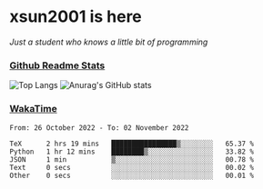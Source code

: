 # xsun2001 is here

*Just a student who knows a little bit of programming*

### [Github Readme Stats](https://github.com/anuraghazra/github-readme-stats)

![Top Langs](https://github-readme-stats.vercel.app/api/top-langs/?username=xsun2001&layout=compact&theme=radical) ![Anurag's GitHub stats](https://github-readme-stats.vercel.app/api?username=xsun2001&show_icons=true&theme=radical)

### [WakaTime](https://wakatime.com)

<!--START_SECTION:waka-->

```text
From: 26 October 2022 - To: 02 November 2022

TeX      2 hrs 19 mins   ████████████████▒░░░░░░░░   65.37 %
Python   1 hr 12 mins    ████████▒░░░░░░░░░░░░░░░░   33.82 %
JSON     1 min           ▒░░░░░░░░░░░░░░░░░░░░░░░░   00.78 %
Text     0 secs          ░░░░░░░░░░░░░░░░░░░░░░░░░   00.02 %
Other    0 secs          ░░░░░░░░░░░░░░░░░░░░░░░░░   00.01 %
```

<!--END_SECTION:waka-->
